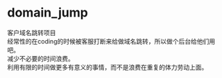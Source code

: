 # domain_jump
客户域名跳转项目 <br />
经常性的在coding的时候被客服打断来给做域名跳转，所以做个后台给他们用吧。 <br />
减少不必要的时间浪费。 <br />
利用有限的时间做更多有意义的事情，而不是浪费在重复的体力劳动上面。 <br />
